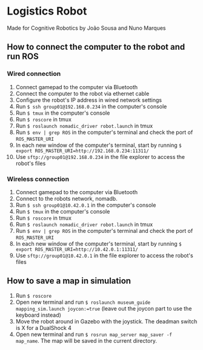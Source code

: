 # Logistics Robot
Made for Cognitive Robotics by João Sousa and Nuno Marques

## How to connect the computer to the robot and run ROS
### Wired connection
1. Connect gamepad to the computer via Bluetooth
2. Connect the computer to the robot via ethernet cable
3. Configure the robot's IP address in wired network settings
4. Run `$ ssh group01@192.168.0.234` in the computer's console
5. Run `$ tmux` in the computer's console
6. Run `$ roscore` in tmux
7. Run `$ roslaunch nomadic_driver robot.launch` in tmux
8. Run `$ env | grep ROS` in the computer's terminal and check the port of `ROS_MASTER_URI`
9. In each new window of the computer's terminal, start by running `$ export ROS_MASTER_URI=http://192.168.0.234:11311/`
10. Use `sftp://group01@192.168.0.234` in the file explorer to access the robot's files

### Wireless connection
1. Connect gamepad to the computer via Bluetooth
2. Connect to the robots network, nomadb.
3. Run `$ ssh group01@10.42.0.1` in the computer's console
4. Run `$ tmux` in the computer's console
5. Run `$ roscore` in tmux
6. Run `$ roslaunch nomadic_driver robot.launch` in tmux
7. Run `$ env | grep ROS` in the computer's terminal and check the port of `ROS_MASTER_URI`
8. In each new window of the computer's terminal, start by running `$ export ROS_MASTER_URI=http://10.42.0.1:11311/`
9.  Use `sftp://group01@10.42.0.1` in the file explorer to access the robot's files

## How to save a map in simulation
1. Run `$ roscore`
2. Open new terminal and run `$ roslaunch museum_guide mapping_sim.launch joycon:=true` (leave out the joycon part to use the keyboard instead)
3. Move the robot around in Gazebo with the joystick. The deadman switch is X for a DualShock 4
4. Open new terminal and run `$ rosrun map_server map_saver -f map_name`. The map will be saved in the current directory.